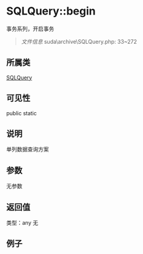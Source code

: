 # SQLQuery::begin
事务系列，开启事务
> *文件信息* suda\archive\SQLQuery.php: 33~272
## 所属类 

[SQLQuery](../SQLQuery.md)

## 可见性

  public  static
## 说明

单列数据查询方案


## 参数

无参数

## 返回值
类型：any
无

## 例子